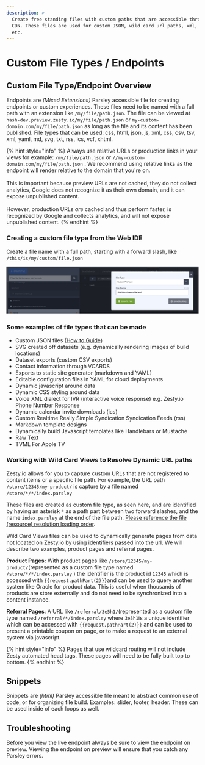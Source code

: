 ```yaml
---
description: >-
  Create free standing files with custom paths that are accessible through the
  CDN. These files are used for custom JSON, wild card url paths, xml, html,
  etc.
---
```


# Custom File Types / Endpoints

## Custom File Type/Endpoint Overview&#x20;

Endpoints are _(Mixed Extensions)_ Parsley accessible file for creating endpoints or custom experiences. These files need to be named with a full path with an extension like `/my/file/path.json`. The file can be viewed at `hash-dev.preview.zesty.io/my/file/path.json` or `my-custom-domain.com/my/file/path.json` as long as the file and its content has been published. File types that can be used: css, html, json, js, xml, css, csv, tsv, xml, yaml, md, svg, txt, rss, ics, vcf, xhtml.

{% hint style="info" %}
Always use relative URLs or production links in your views for example: `/my/file/path.json`  or  `//my-custom-domain.com/my/file/path.json` . We recommend using relative links as the endpoint will render relative to the domain that you're on.\
\
This is important because preview URLs are not cached, they do not collect analytics, Google does not recognize it as their own domain, and it can expose unpublished content. \
\
However, production URLs _are_ cached and thus perform faster, is recognized by Google  and collects analytics, and will not expose unpublished content.
{% endhint %}

###

### Creating a custom file type from the Web IDE

Create a file name with a full path, starting with a forward slash, like `/this/is/my/custom/file.json`

![Click Create File (blue button top left) and choose custom file type from the dropdown.](../../../.gitbook/assets/custom-endpoint.png)

### Some examples of file types that can be made

* Custom JSON files ([How to Guide](../../guides/how-tos/how-to-create-a-customizable-json-endpoint-for-content.md))
* SVG created off datasets (e.g. dynamically rendering images of build locations)
* Dataset exports (custom CSV exports)
* Contact information through VCARDS
* Exports to static site generator (markdown and YAML)
* Editable configuration files in YAML for cloud deployments
* Dynamic javascript around data
* Dynamic CSS styling around data
* Voice XML dialect for IVR (interactive voice response) e.g. Zesty.io Phone Number Response
* Dynamic calendar invite downloads (ics)
* Custom Realtime Really Simple Syndication Syndication Feeds (rss)
* Markdown template designs
* Dynamically build Javascript templates like Handlebars or Mustache
* Raw Text
* TVML For Apple TV

### Working with Wild Card Views to Resolve Dynamic URL paths

Zesty.io allows for you to capture custom URLs that are not registered to content items or a specific file path. For example, the URL path `/store/12345/my-product/` is capture by a file named `/store/*/*/index.parsley`

These files are created as custom file type, as seen here, and are identified by having an asterisk `*` as a path part between two forward slashes, and the name `index.parsley` at the end of the file path. [Please reference the file (resource) resolution loading order](../../../webengine/guides/web-engine/resource-resolution-order.md).

Wild Card Views files can be used to dynamically generate pages from data not located on Zesty.io by using identifiers passed into the url. We will describe two examples, product pages and referral pages.&#x20;

**Product Pages:** With product pages like `/store/12345/my-product/`(represented as a custom file type named `/store/*/*/index.parsley` ) the identifier is the product id `12345` which is accessed with `{{request.pathPart(2)}}`and can be used to query another system like Oracle for product data. This is useful when thousands of products are store externally and do not need to be synchronized into a content instance. &#x20;

**Referral Pages**: A URL like `/referral/3e5h1/`(represented as a custom file type named `/referral/*/index.parsley` where `3e5h1`is a unique identifier which can be accessed with `{{request.pathPart(2)}}` and can be used to present a printable coupon on page, or to make a request to an external system via javascript.&#x20;

{% hint style="info" %}
Pages that use wildcard routing will not include Zesty automated head tags. These pages will need to be fully built top to bottom.&#x20;
{% endhint %}

## &#x20;Snippets&#x20;

Snippets are _(html)_ Parsley accessible file meant to abstract common use of code, or for organizing file build. Examples: slider, footer, header. These can be used inside of each loops as well.

## Troubleshooting

Before you view the live endpoint always be sure to view the endpoint on preview. Viewing the endpoint on preview will ensure that you catch any Parsley errors.

